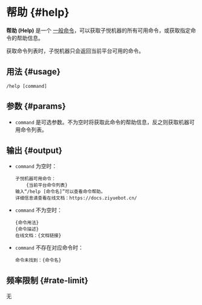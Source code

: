 # 帮助 {#help}

**帮助 (Help)** 是一个 [一般命令](/general/)，可以获取子悦机器的所有可用命令，或获取指定命令的帮助信息。

获取命令列表时，子悦机器只会返回当前平台可用的命令。

## 用法 {#usage}

```
/help [command]
```

## 参数 {#params}

* `command` 是可选参数。不为空时将获取此命令的帮助信息，反之则获取机器可用命令列表。

## 输出 {#output}

* `command` 为空时：

    ```
    子悦机器可用命令：
        {当前平台命令列表}
    输入“/help [命令名]”可以查看命令帮助。
    详细信息请查看在线文档：https://docs.ziyuebot.cn/
    ```

* `command` 不为空时：

    ```
    {命令用法}
    {命令描述}
    在线文档：{文档链接}
  ```

* `command` 不存在对应命令时：

  ```
  命令未找到：{命令名}
  ```

## 频率限制 {#rate-limit}

无
